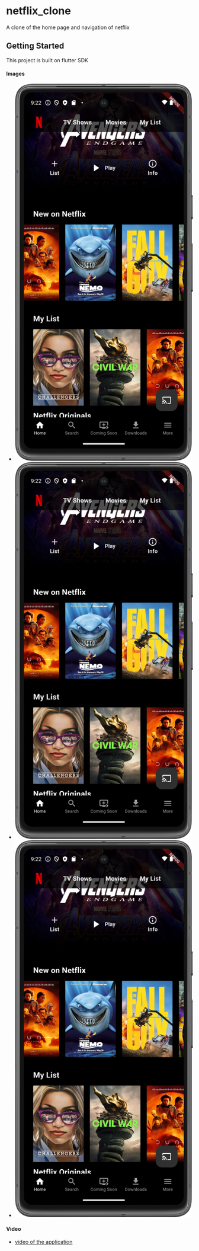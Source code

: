 # netflix_clone

A clone of the home page and navigation of netflix

## Getting Started

This project is built on flutter  SDK

#### Images
- ![alt text](https://github.com/busingepius/netflix_clone/blob/main/screenShots/Screenshot_mobile_1.png?raw=true)
- ![alt text](https://github.com/busingepius/netflix_clone/blob/main/screenShots/Screenshot_mobile_1.png?raw=true)
- ![alt text](https://github.com/busingepius/netflix_clone/blob/main/screenShots/Screenshot_mobile_1.png?raw=true)

#### Video
- [video of the application](https://res.cloudinary.com/seros/video/upload/v1715008241/netflix_clone_ptw4da.mp4)

